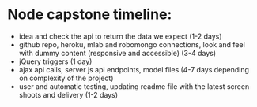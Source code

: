 # Node capstone timeline:
* idea and check the api to return the data we expect (1-2 days)
* github repo, heroku, mlab and robomongo connections, look and feel with dummy content (responsive and accessible) (3-4 days)
* jQuery triggers (1 day)
* ajax api calls, server js api endpoints, model files (4-7 days depending on complexity of the project)
* user and automatic testing, updating readme file with the latest screen shoots and delivery (1-2 days)
